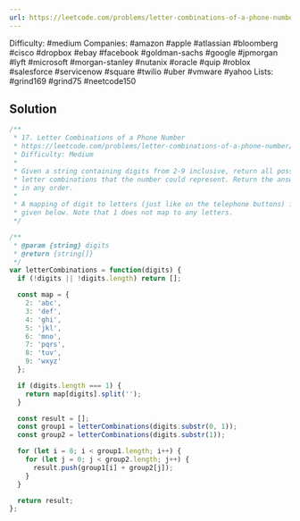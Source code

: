 ```yaml
---
url: https://leetcode.com/problems/letter-combinations-of-a-phone-number
---
```


Difficulty: #medium
Companies: #amazon #apple #atlassian #bloomberg #cisco #dropbox #ebay #facebook #goldman-sachs #google #jpmorgan #lyft #microsoft #morgan-stanley #nutanix #oracle #quip #roblox #salesforce #servicenow #square #twilio #uber #vmware #yahoo
Lists: #grind169 #grind75 #neetcode150

## Solution

```javascript
/**
 * 17. Letter Combinations of a Phone Number
 * https://leetcode.com/problems/letter-combinations-of-a-phone-number/
 * Difficulty: Medium
 *
 * Given a string containing digits from 2-9 inclusive, return all possible
 * letter combinations that the number could represent. Return the answer
 * in any order.
 *
 * A mapping of digit to letters (just like on the telephone buttons) is
 * given below. Note that 1 does not map to any letters.
 */

/**
 * @param {string} digits
 * @return {string[]}
 */
var letterCombinations = function(digits) {
  if (!digits || !digits.length) return [];

  const map = {
    2: 'abc',
    3: 'def',
    4: 'ghi',
    5: 'jkl',
    6: 'mno',
    7: 'pqrs',
    8: 'tuv',
    9: 'wxyz'
  };

  if (digits.length === 1) {
    return map[digits].split('');
  }

  const result = [];
  const group1 = letterCombinations(digits.substr(0, 1));
  const group2 = letterCombinations(digits.substr(1));

  for (let i = 0; i < group1.length; i++) {
    for (let j = 0; j < group2.length; j++) {
      result.push(group1[i] + group2[j]);
    }
  }

  return result;
};

```
